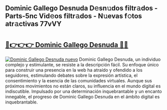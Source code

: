 ## Dominic Gallego Desnuda D𝚎sn𝚞dos filtr𝚊dos - Parts-5nc Vid𝚎os filtr𝚊dos - N𝚞evas f𝚘tos atr𝚊ctivas 77vVY

# <h2><a href="http://mb1bcl.tromn.icu/?c=Dominic+Gallego+Desnuda">🔗👉👉👉 Dominic Gallego Desnuda 🔗🔗</a></h2>

[![Dominic Gallego Desnuda nuevo](https://i.imgur.com/pEAQMta.gif)](http://mb1bcl.tromn.icu/?c=Dominic+Gallego+Desnuda)
Dominic Gallego Desnuda, un individuo complejo y estimulante, se resiste a la descripción fácil. Su enfoque único para construir una presencia en la web ha atraído y ofendido a los seguidores, estimulando debates sobre la expresión artística, el consentimiento y la esencia de las comunidades virtuales. Aunque sus próximos movimientos no están claros, su influencia en el mundo digital es indiscutible. Impulsado por una determinación inquebrantable y un encanto innegable, el progreso de Dominic Gallego Desnuda en el ámbito digital es inquebrantable.
